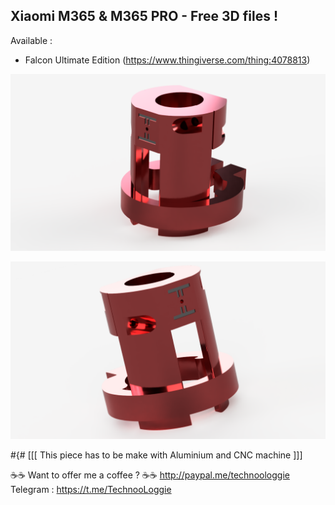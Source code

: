 ## Xiaomi M365 & M365 PRO - Free 3D files !

Available :

- Falcon Ultimate Edition (https://www.thingiverse.com/thing:4078813)

![Falcon Ultimate Edition](images/falcon/00.png)

![Falcon Ultimate Edition](images/falcon/01.png)


#{# [[[ This piece has to be make with Aluminium and CNC machine ]]]

☕☕ Want to offer me a coffee ? ☕☕
http://paypal.me/technoologgie
Telegram : https://t.me/TechnooLoggie
